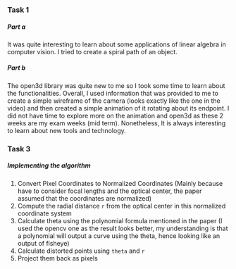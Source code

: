 ### Task 1
##### Part a
It was quite interesting to learn about some applications of linear algebra in computer vision. I tried to create a spiral path of an object.

##### Part b
The open3d library was quite new to me so I took some time to learn about the functionalities. Overall, I used information that was provided to me to create a simple wireframe of the camera (looks exactly like the one in the video) and then created a simple animation of it rotating about its endpoint. I did not have time to explore more on the animation and open3d as these 2 weeks are my exam weeks (mid term). Nonetheless, It is always interesting to learn about new tools and technology.

### Task 3
##### Implementing the algorithm
1. Convert Pixel Coordinates to Normalized Coordinates (Mainly because have to consider focal lengths and the optical center, the paper assumed that the coordinates are normalized)
2. Compute the radial distance `r` from the optical center in this normalized coordinate system
3. Calculate theta using the polynomial formula mentioned in the paper (I used the opencv one as the result looks better, my understanding is that a polynomial will output a curve using the theta, hence looking like an output of fisheye)
4. Calculate distorted points using `theta` and `r`
5. Project them back as pixels